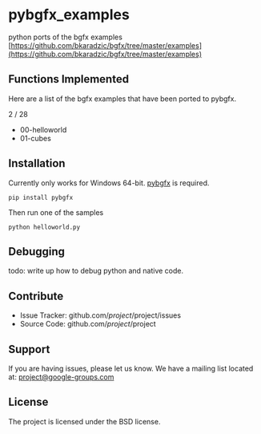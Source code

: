 pybgfx_examples
========

python ports of the bgfx examples [https://github.com/bkaradzic/bgfx/tree/master/examples](https://github.com/bkaradzic/bgfx/tree/master/examples)

Functions Implemented
--------
Here are a list of the bgfx examples that have been ported to pybgfx.

2 / 28

* 00-helloworld
* 01-cubes

Installation
------------

Currently only works for Windows 64-bit.  [pybgfx](https://github.com/jnadro/pybgfx) is required.

```
pip install pybgfx
```

Then run one of the samples

```
python helloworld.py
```

Debugging
---------

todo: write up how to debug python and native code.

Contribute
----------

- Issue Tracker: github.com/$project/$project/issues
- Source Code: github.com/$project/$project

Support
-------

If you are having issues, please let us know.
We have a mailing list located at: project@google-groups.com

License
-------

The project is licensed under the BSD license.
